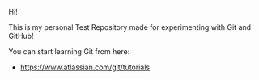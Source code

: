 Hi!

This is my personal Test Repository made for experimenting with Git and GitHub!

You can start learning Git from here:
- https://www.atlassian.com/git/tutorials